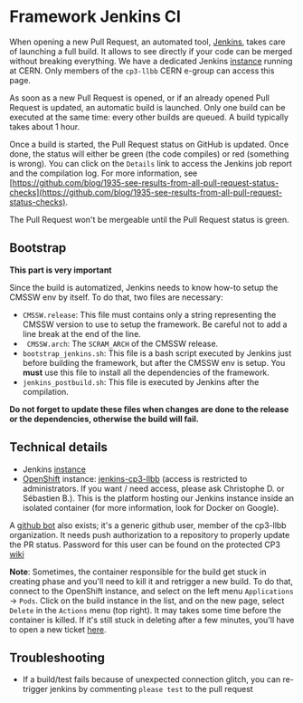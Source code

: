 # Framework Jenkins CI

When opening a new Pull Request, an automated tool, [Jenkins](https://jenkins-ci.org/), takes care of launching a full build. It allows to see directly if your code can be merged without breaking everything. We have a dedicated Jenkins [instance](https://jenkins-cp3-llbb.web.cern.ch/) running at CERN. Only members of the ``cp3-llbb`` CERN e-group can access this page.

As soon as a new Pull Request is opened, or if an already opened Pull Request is updated, an automatic build is launched. Only one build can be executed at the same time: every other builds are queued. A build typically takes about 1 hour.

Once a build is started, the Pull Request status on GitHub is updated. Once done, the status will either be green (the code compiles) or red (something is wrong). You can click on the ``Details`` link to access the Jenkins job report and the compilation log. For more information, see [https://github.com/blog/1935-see-results-from-all-pull-request-status-checks](https://github.com/blog/1935-see-results-from-all-pull-request-status-checks).

The Pull Request won't be mergeable until the Pull Request status is green.

## Bootstrap

**This part is very important**

Since the build is automatized, Jenkins needs to know how-to setup the CMSSW env by itself. To do that, two files are necessary:

 - ``CMSSW.release``: This file must contains only a string representing the CMSSW version to use to setup the framework. Be careful not to add a line break at the end of the line.
 - `` CMSSW.arch``: The ``SCRAM_ARCH`` of the CMSSW release.
 - ``bootstrap_jenkins.sh``: This file is a bash script executed by Jenkins just before building the framework, but after the CMSSW env is setup. You **must** use this file to install all the dependencies of the framework.
 - ``jenkins_postbuild.sh``: This file is executed by Jenkins after the compilation.

**Do not forget to update these files when changes are done to the release or the dependencies, otherwise the build will fail.**

## Technical details

 - Jenkins [instance](https://jenkins-cp3-llbb.web.cern.ch/)
 - [OpenShift](https://www.openshift.com/) instance: [jenkins-cp3-llbb](https://openshift.cern.ch/console/project/jenkins-cp3-llbb/overview) (access is restricted to administrators. If you want / need access, please ask Christophe D. or Sébastien B.). This is the platform hosting our Jenkins instance inside an isolated container (for more information, look for Docker on Google).

A [github bot](https://github.com/cp3-llbb-bot) also exists; it's a generic github user, member of the cp3-llbb organization. It needs push authorization to a repository to properly update the PR status. Password for this user can be found on the protected CP3 [wiki](https://cp3.irmp.ucl.ac.be/projects/cp3admin/wiki/UsersPage/Private/Physics/Exp/llbb)

**Note**: Sometimes, the container responsible for the build get stuck in creating phase and you'll need to kill it and retrigger a new build. To do that, connect to the OpenShift instance, and select on the left menu `Applications` → `Pods`. Click on the build instance in the list, and on the new page, select `Delete` in the `Actions` menu (top right). It may takes some time before the container is killed. If it's still stuck in deleting after a few minutes, you'll have to open a new ticket [here](https://cern.service-now.com/service-portal/service-element.do?name=PaaS-Web-App).

## Troubleshooting

 - If a build/test fails because of unexpected connection glitch, you can re-trigger jenkins by commenting `please test` to the pull request
